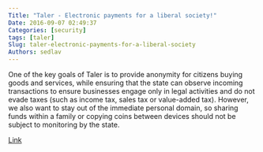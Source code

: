 ```yaml
---
Title: "Taler - Electronic payments for a liberal society!"
Date: 2016-09-07 02:49:37
Categories: [security]
tags: [taler]
Slug: taler-electronic-payments-for-a-liberal-society
Authors: sedlav
---
```


One of the key goals of Taler is to provide anonymity for citizens buying goods and services, while ensuring that the state can observe incoming transactions to ensure businesses engage only in legal activities and do not evade taxes (such as income tax, sales tax or value-added tax). However, we also want to stay out of the immediate personal domain, so sharing funds within a family or copying coins between devices should not be subject to monitoring by the state.

[Link](https://taler.net/)
